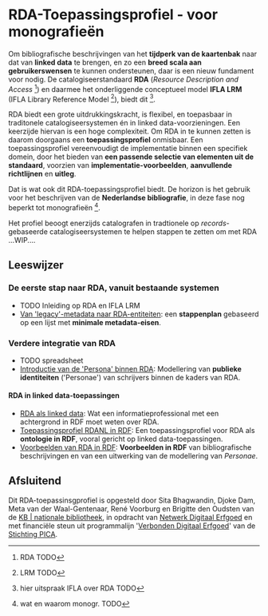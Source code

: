# RDA-Toepassingsprofiel - voor monografieën


Om bibliografische beschrijvingen van het **tijdperk van de kaartenbak** naar dat van **linked data** te brengen, en zo een **breed scala aan gebruikerswensen** te kunnen ondersteunen, daar is een nieuw fundament voor nodig. De catalogiseerstandaard **RDA** (*Resource Description and Access* [^1]) en daarmee het onderliggende conceptueel model **IFLA LRM** (IFLA Library Reference Model [^2]), biedt dit [^3].

RDA biedt een grote uitdrukkingskracht, is flexibel, en toepasbaar in traditonele catalogiseersystemen én in linked data-voorzieningen. Een keerzijde hiervan is een hoge complexiteit. Om RDA in te kunnen zetten is daarom doorgaans een **toepassingsprofiel** onmisbaar. Een toepassingsprofiel vereenvoudigt de implementatie binnen een specifiek domein, door het bieden van **een passende selectie van elementen uit de standaard**, voorzien van **implementatie-voorbeelden**, **aanvullende richtlijnen** en **uitleg**.
 
Dat is wat ook dit RDA-toepassingsprofiel biedt. De horizon is het gebruik voor het beschrijven van de **Nederlandse bibliografie**, in deze fase nog beperkt tot monografieën [^4].

Het profiel beoogt enerzijds catalografen in tradtionele op *records*-gebaseerde catalogiseersystemen te helpen stappen te zetten om met RDA  ...WIP....

## Leeswijzer

### De eerste stap naar RDA, vanuit bestaande systemen

* TODO Inleiding op RDA en IFLA LRM
* [Van 'legacy'-metadata naar RDA-entiteiten](Van_legacy-metadata_naar_RDA-entiteiten.md): een **stappenplan** gebaseerd op een lijst met **minimale metadata-eisen**.

### Verdere integratie van RDA

* TODO spreadsheet
* [Introductie van de 'Persona' binnen RDA](Persona_in_RDA.md): Modellering van **publieke identiteiten** ('Personae') van schrijvers binnen de kaders van RDA.

#### RDA in linked data-toepassingen 

* [RDA als linked data](rdf/RDA_als_linkeddata.md): Wat een informatieprofessional met een achtergrond in RDF moet weten over RDA.
* [Toepassingsprofiel RDANL in RDF](rdf/profile): Een toepassingsprofiel voor RDA als **ontologie in RDF**, vooral gericht op linked data-toepassingen.
* [Voorbeelden van RDA in RDF](rdf/examples): **Voorbeelden in RDF** van bibliografische beschrijvingen en van een uitwerking van de modellering van *Personae*. 
 
## Afsluitend

Dit RDA-toepassinsgprofiel is opgesteld door Sita Bhagwandin, Djoke Dam,  Meta van der Waal-Gentenaar, René Voorburg en Brigitte den Oudsten van de [KB | nationale bibliotheek](https://www.kb.nl/), in opdracht van [Netwerk Digitaal Erfgoed](https://netwerkdigitaalerfgoed.nl) en met financiële steun uit programmalijn '[Verbonden Digitaal Erfgoed](https://www.stichtingpica.nl/programmalijnen/verbonden-digitaal-erfgoed/)' van de [Stichting PICA](https://www.stichtingpica.nl/).



[^1]: RDA TODO
[^2]: LRM TODO
[^3]: hier uitspraak IFLA over RDA TODO
[^4]: wat en waarom monogr. TODO
